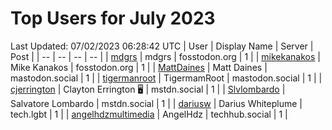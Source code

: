 # Top Users for July 2023
Last Updated: 07/02/2023 06:28:42 UTC
| User | Display Name | Server | Post |
| -- | -- | -- | -- |
| [mdgrs](https://fosstodon.org/@mdgrs) | mdgrs | fosstodon.org | 1 |
| [mikekanakos](https://fosstodon.org/@mikekanakos) | Mike Kanakos | fosstodon.org | 1 |
| [MattDaines](https://mastodon.social/@MattDaines) | Matt Daines | mastodon.social | 1 |
| [tigermanroot](https://mastodon.social/@tigermanroot) | TigermamRoot | mastodon.social | 1 |
| [cjerrington](https://mstdn.social/@cjerrington) | Clayton Errington 🖥️ | mstdn.social | 1 |
| [Slvlombardo](https://mstdn.social/@Slvlombardo) | Salvatore Lombardo | mstdn.social | 1 |
| [dariusw](https://tech.lgbt/@dariusw) | Darius Whiteplume | tech.lgbt | 1 |
| [angelhdzmultimedia](https://techhub.social/@angelhdzmultimedia) | AngelHdz | techhub.social | 1 |
